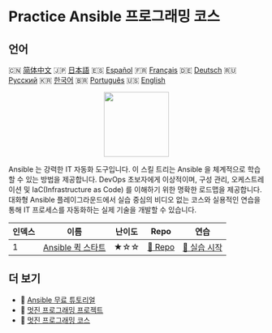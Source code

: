 # Practice Ansible 프로그래밍 코스

## 언어

🇨🇳 [简体中文](README_zh.md) 🇯🇵 [日本語](README_ja.md) 🇪🇸 [Español](README_es.md) 🇫🇷 [Français](README_fr.md) 🇩🇪 [Deutsch](README_de.md) 🇷🇺 [Русский](README_ru.md) 🇰🇷 [한국어](README_ko.md) 🇧🇷 [Português](README_pt.md) 🇺🇸 [English](README.md) 

<div align="center">
<img width="128px" src="https://file.labex.io/path/PBjrCC7U2Koq.png">
</div>

Ansible 는 강력한 IT 자동화 도구입니다. 이 스킬 트리는 Ansible 을 체계적으로 학습할 수 있는 방법을 제공합니다. DevOps 초보자에게 이상적이며, 구성 관리, 오케스트레이션 및 IaC(Infrastructure as Code) 를 이해하기 위한 명확한 로드맵을 제공합니다. 대화형 Ansible 플레이그라운드에서 실습 중심의 비디오 없는 코스와 실용적인 연습을 통해 IT 프로세스를 자동화하는 실제 기술을 개발할 수 있습니다.

|   인덱스 | 이름                                                                      | 난이도   | Repo                                                              | 연습                                                                 |
|----------|---------------------------------------------------------------------------|----------|-------------------------------------------------------------------|----------------------------------------------------------------------|
|        1 | [Ansible 퀵 스타트](https://labex.io/ko/courses/quick-start-with-ansible) | ★☆☆      | [🔗 Repo](https://github.com/labex-labs/quick-start-with-ansible) | [🚀 실습 시작](https://labex.io/ko/courses/quick-start-with-ansible) |

## 더 보기

- 🔗 [Ansible 무료 튜토리얼](https://github.com/labex-labs/ansible-free-tutorials)
- 🔗 [멋진 프로그래밍 프로젝트](https://github.com/labex-labs/awesome-programming-projects)
- 🔗 [멋진 프로그래밍 코스](https://github.com/labex-labs/awesome-programming-courses)

